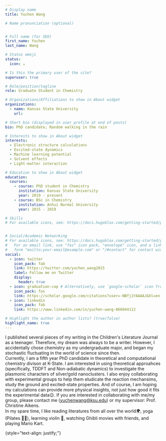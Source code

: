 ```yaml
---
# Display name
title: Yuchen Wang

# Name pronunciation (optional)


# Full name (for SEO)
first_name: Yuchen
last_name: Wang

# Status emoji
status:
  icon: ☕️

# Is this the primary user of the site?
superuser: true

# Role/position/tagline
role: Graduate Student in Chemistry

# Organizations/Affiliations to show in About widget
organizations:
  - name: Kansas State University
    url: 

# Short bio (displayed in user profile at end of posts)
bio: PhD candidate; Random walking in the rain 

# Interests to show in About widget
interests:
  - Electronic structure calculations
  - Excited-state dynamics
  - Machine learning potential
  - Solvent effects
  - Light-matter interaction

# Education to show in About widget
education:
  courses:
    - course: PhD student in Chemistry
      institution: Kansas State University
      year: 2019 - present
    - course: BSc in Chemistry
      institution: Anhui Normal University
      year: 2015 - 2019

# Skills
# For available icons, see: https://docs.hugoblox.com/getting-started/page-builder/#icons


# Social/Academic Networking
# For available icons, see: https://docs.hugoblox.com/getting-started/page-builder/#icons
#   For an email link, use "fas" icon pack, "envelope" icon, and a link in the
#   form "mailto:your-email@example.com" or "/#contact" for contact widget.
social:
  - icon: twitter
    icon_pack: fab
    link: https://twitter.com/yuchen_wang2015
    label: Follow me on Twitter
    display:
      header: true
  - icon: graduation-cap # Alternatively, use `google-scholar` icon from `ai` icon pack
    icon_pack: fas
    link: https://scholar.google.com/citations?user=-NBfj1YAAAAJ&hl=en
  - icon: linkedin
    icon_pack: fab
    link: https://www.linkedin.com/in/yuchen-wang-866044112

# Highlight the author in author lists? (true/false)
highlight_name: true
---
```

I published several pieces of my writing in the Children's Literature Journal as a teenager. Therefore, my dream was always to be a writer. However, I accidentally chose chemistry as my undergraduate major, and began my stochastic fluctuating in the world of science since then. <br> Currently, I am a fifth year PhD candidate in theoretical and computational chemistry divison at K-State. I am interested in using theoretical approahces (specifically, TDDFT and Non-adiabatic dynamics) to investigate the plasmonic characters of silver/gold nanoclusters. I also enjoy collaborating with experimental groups to help them eludicate the reaction mechansims, study the ground and excited-state properties. And of course, I am hoping my calculations can provide more physical insights, not just how good it fits the experimental data😉. If you are interested in collaborating with me/my group, please contact me (yuchenwang@ksu.edu) or my supervisor: Prof. Christine Aikens. <br>
In my spare time, I like reading literatures from all over the world🌍, yoga (Pilates 🧘‍♀️), learning violin 🎻, watching Ghibli movies with friends, and playing Mario Kart.   

{style="text-align: justify;"}
